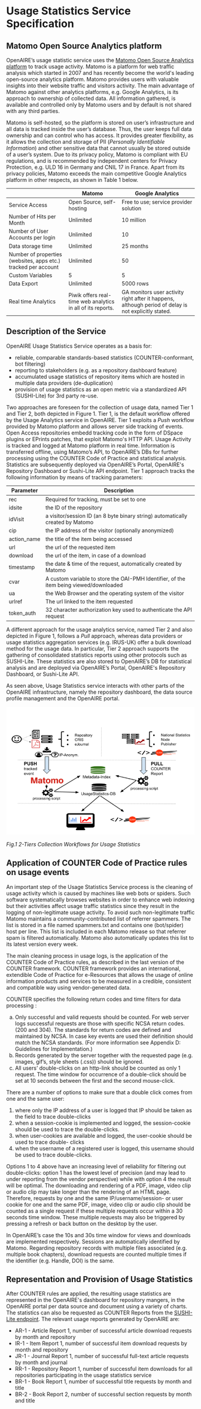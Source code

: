 #  Usage Statistics Service Specification

## Matomo Open Source Analytics platform
OpenAIRE’s usage statistic service uses the [Matomo Open Source Analytics platform][matomo] to track usage activity. Matomo is a platform for web traffic analysis which started in 2007 and has recently become the world's leading open-source analytics platform. Matomo provides users with valuable insights into their website traffic and visitors activity.  The main advantage of Matomo against other analytics platforms, e.g. Google Analytics, is its approach to ownership of collected data. All information gathered, is available and controlled only by Matomo users and by default is not shared with any third parties.

Matomo is self-hosted, so the platform is stored on user’s infrastructure and all data is tracked inside the user’s database. Thus, the user keeps full data ownership and can control who has access. It provides greater flexibility, as it allows the collection and storage of PII (*Personally Identifiable Information*) and other sensitive data that cannot usually be stored outside of a user’s system. Due to its privacy policy, Matomo is compliant with EU regulations, and is recommended by independent centers for Privacy Protection, e.g. ULD 16  in Germany and CNIL 17  in France. Apart from its privacy policies, Matomo exceeds the main competitive Google Analytics platform in other respects, as shown in Table 1 below.

| 			 | Matomo | Google Analytics
------------ | ------------- | -------------
|Service Access | Open Source, self-hosting | Free to use; service provider solution
|Number of Hits per Month | Unlimited | 10 million
|Number of User Accounts per login | Unlimited | 10
|Data storage time | Unlimited | 25 months
|Number of properties (websites,  apps  etc.) tracked per account | Unlimited | 50
|Custom Variables | 5 | 5
|Data Export | Unlimited | 5000 rows
|Real time Analytics  | Piwik  offers  real-time  web analytics in all of its reports. |GA monitors user activity right after it happens, although period of delay is not explicitly stated.

## Description of the Service

OpenAIRE Usage Statistics Service operates as a basis for:

* reliable, comparable standards-based statistics (COUNTER-conformant, bot filtering)
* reporting to stakeholders (e.g. as a repository dashboard feature)  
* accumulated usage statistics of repository items which are hosted in multiple data providers (de-duplication)
* provision of usage statistics as an open metric via a standardized API (SUSHI-Lite) for 3rd party re-use.

Two approaches are foreseen for the collection of usage data, named Tier 1 and Tier 2, both depicted in Figure 1. Tier 1, is the default workflow offered by the Usage Analytics service in OpenAIRE. Tier 1 exploits a *Push* workflow provided by Matomo platform and allows server side tracking of events. Open Access repositories embedd tracking code in the form of DSpace plugins or EPrints patches, that exploit Matomo's HTTP API. Usage Activity is tracked and logged at Matomo platform in real time. Ιnformation is transferred offline, using Matomo’s API, to OpenAIRE’s DBs for further processing using the COUNTER Code of Practice and statistical analysis. Statistics are subsequently deployed via OpenAIRE’s Portal, OpenAIRE's Repository Dashboard or Sushi-Lite API endpoint. Tier 1 approach tracks the following information by means of tracking parameters:


| Parameter | Description
------------ | -------------
| rec | Required for tracking, must be set to one
| idsite | the ID of the repository
| idVisit | a visitor/session ID (an 8 byte binary string) automatically created by Matomo  
| cip |the IP address of the visitor (optionally anonymized)
| action_name | the title of the item being accessed
| url |the url of the requested item
| download | the url of the item, in case of a download
| timestamp | the date & time of the request, automatically created by Matomo
| cvar | A custom variable to store the OAI-PMH Identifier, of the item being viewed/downloaded
| ua | the Web Browser and the operating system of the visitor
| urlref | The url linked to the item requested
| token_auth | 32 character authorization key used to authenticate the API request


A different approach for the usage analytics service, named Tier 2 and also depicted in Figure 1, follows a *Pull* approach, whereas data providers or usage statistics aggregation services (e.g. IRUS-UK) offer a bulk download method for the usage data. In particular, Tier 2 approach supports the gathering of consolidated statistics reports using other protocols such as SUSHI-Lite. These statistics are also stored to OpenAIRE’s DB for statistical analysis and are deployed via OpenAIRE’s Portal, OpenAIRE's Repository Dashboard, or Sushi-Lite API.


As seen above, Usage Statistics service interacts with other parts of the OpenAIRE infrastructure, namely the repository dashboard, the data source profile management and the OpenAIRE portal.

![](/img/TiersCollectionWorkflows.png)

*Fig.1 2-Tiers Collection Workflows for Usage Statistics*

## Application of COUNTER Code of Practice rules on usage events

An important step of the Usage Statistics Service process is the cleaning of usage activity which is caused by machines like web bots or spiders. Such software systematically browses websites in order to enhance web indexing but their activities affect usage traffic statistics since they result in the logging of non-legitimate usage activity. To avoid such non-legitimate traffic Matomo maintains a community-contributed list of referrer spammers. The list is stored in a file named spammers.txt and contains one (bot/spider) host per line. This list is included in each Matomo release so that referrer spam is filtered automatically. Matomo also automatically updates this list to its latest version every week.

 The main cleaning process in usage logs, is the application of the COUNTER Code of Practice rules, as described in the last version of the COUNTER framework. COUNTER framework provides an international, extendible Code of Practice for e-Resources that allows the usage of online information products and services to be measured in a credible, consistent and compatible way using vendor-generated data.

COUNTER specifies the following return codes and time filters for data processing :

<ol type="a">
  <li>Only successful and valid requests should be counted. For web server logs successful requests are those with specific NCSA return codes. (200 and 304). The standards for return codes are defined and maintained by NCSA. In case key events are used their definition should match the NCSA standards. (For more information see Appendix D: Guidelines for Implementation.)</li>
  <li>Records generated by the server together with the requested page (e.g. images, gif’s, style sheets (.css)) should be ignored.</li>
  <li>All users’ double-clicks on an http-link should be counted as only 1 request. The time window for occurrence of a double-click should be set at 10 seconds between the first and the second mouse-click.</li>
</ol>

There are a number of options to make sure that a double click comes from one and the same user:

1.	where only the IP address of a user is logged that IP should be taken as the field to trace double-clicks
2.	when a session-cookie is implemented and logged, the session-cookie should be used to trace the double-clicks.
3.	when user-cookies are available and logged, the user-cookie should be used to trace double- clicks
4.	when the username of a registered user is logged, this username should be used to trace double-clicks.

Options 1 to 4 above have an increasing level of reliability for filtering out double-clicks: option 1 has the lowest level of precision (and may lead to under reporting from the vendor perspective) while with option 4 the result will be optimal. The downloading and rendering of a PDF, image, video clip or audio clip may take longer than the rendering of an HTML page. Therefore, requests by one and the same IP/username/session- or user cookie for one and the same PDF, image, video clip or audio clip should be counted as a single request if these multiple requests occur within a 30 seconds time window. These multiple requests may also be triggered by pressing a refresh or back button on the desktop by the user.

In OpenAIRE’s case the 10s and 30s time window for views and downloads are implemented respectively. Sessions are automatically identified by Matomo. Regarding repository records with multiple files associated (e.g. multiple book chapters), download requests are counted multiple times if the identifier (e.g. Handle, DOI) is the same.


##  Representation and Provision of Usage Statistics

After COUNTER rules are applied, the resulting usage statistics are represented in the OpenAIRE's dashboard for repository mangers, in the OpenAIRE portal per data source and document using a variety of charts. The statistics can also be requested as COUNTER Reports from the [SUSHI-Lite endpoint][sushiliteendpoint]. The relevant usage reports generated by OpenAIRE are:

* AR-1 - Article Report 1, number of successful article download requests by month and repository
* IR-1 - Item Report 1, number of successful item download requests by month and repository
* JR-1 - Journal Report 1, number of successful full-text article requests by month and journal
* RR-1 - Repository Report 1, number of successful item downloads for all repositories participating in the usage statistics service
* BR-1 - Book Report 1, number of successful title requests by month and title
* BR-2 - Book Report 2, number of successful section requests by month and title

[sushiliteendpoint]: http://beta.services.openaire.eu/usagestats/sushilite/
[matomo]: https://matomo.org/
